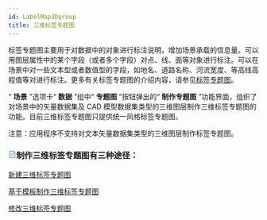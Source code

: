 ```yaml
---
id: LabelMap3Dgroup
title: 三维标签专题图  
---  
```

标签专题图主要用于对数据中的对象进行标注说明，增加场景承载的信息量。可以用图层属性中的某个字段（或者多个字段）对点、线、面等对象进行标注。可以在场景中对一些文本型或者数值型的字段，如地名、道路名称、河流宽度、等高线高程值等对进行标注。更多有关标签专题图的介绍内容，请参见[标签专题图](../../Mapping/LabelMap/LabelMapgroup)。

“ **场景** ”选项卡“ **数据** ”组中“ **专题图** ”按钮弹出的“ **制作专题图** ”功能界面，组织了对场景中的矢量数据集及 CAD
模型数据集类型的三维图层制作三维标签专题图的功能。目前三维标签专题图只提供统一风格标签专题图。

注意：应用程序不支持对文本矢量数据集类型的三维图层制作标签专题图。

### ![](../../img/read.gif)制作三维标签专题图有三种途径：

 [新建三维标签专题图](LabelMap3DDefault)

 [基于模板制作三维标签专题图](LabelMap3DTemplate)

 [修改三维标签专题图](LabelMap3DGroupDia)






